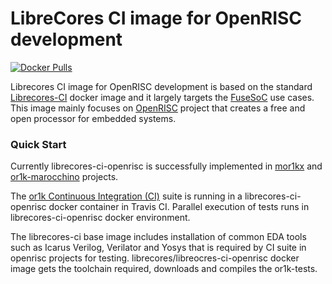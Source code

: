 LibreCores CI image for OpenRISC development
============================================

[![Docker Pulls](https://img.shields.io/docker/pulls/librecores/librecores-ci-openrisc.svg)](https://hub.docker.com/r/librecores/librecores-ci-openrisc/)

Librecores CI image for OpenRISC development is based on the standard [Librecores-CI](https://github.com/librecores/docker-images/tree/master/librecores-ci) docker image and it largely targets the [FuseSoC](https://github.com/olofk/fusesoc) use cases. This image mainly focuses on [OpenRISC](https://github.com/openrisc) project that creates a free and open processor for embedded systems. 
 
 ### Quick Start 

Currently librecores-ci-openrisc is successfully implemented in [mor1kx](https://github.com/openrisc/mor1kx) and [or1k-marocchino](https://github.com/Nancy-Chauhan/or1k_marocchino) projects.

The [or1k Continuous Integration (CI)](https://github.com/openrisc/or1k-tests) suite is running in a librecores-ci-openrisc docker container in Travis CI. Parallel execution of tests runs in librecores-ci-openrisc docker environment.

The librecores-ci base image includes installation of common EDA tools such as Icarus Verilog, Verilator and Yosys that is required by CI suite in openrisc projects for testing. librecores/libreocres-ci-openrisc docker image gets the toolchain required, downloads and compiles the or1k-tests.
